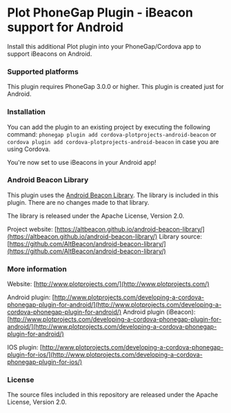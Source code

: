 Plot PhoneGap Plugin - iBeacon support for Android
====================
Install this additional Plot plugin into your PhoneGap/Cordova app to support iBeacons on Android.

### Supported platforms ###

This plugin requires PhoneGap 3.0.0 or higher.
This plugin is created just for Android.

### Installation ###

You can add the plugin to an existing project by executing the following command:
```phonegap plugin add cordova-plotprojects-android-beacon```
or 
```cordova plugin add cordova-plotprojects-android-beacon```
in case you are using Cordova.

You're now set to use iBeacons in your Android app!

### Android Beacon Library ###

This plugin uses the [Android Beacon Library](https://github.com/AltBeacon/android-beacon-library/tree/2.5.1). The library is included in this plugin. There are no changes made to that library.

The library is released under the Apache License, Version 2.0.

Project website: [https://altbeacon.github.io/android-beacon-library/](https://altbeacon.github.io/android-beacon-library/)
Library source: [https://github.com/AltBeacon/android-beacon-library/](https://github.com/AltBeacon/android-beacon-library/)

### More information ###
Website: [http://www.plotprojects.com/](http://www.plotprojects.com/)

Android plugin: [http://www.plotprojects.com/developing-a-cordova-phonegap-plugin-for-android/](http://www.plotprojects.com/developing-a-cordova-phonegap-plugin-for-android/)
Android plugin (iBeacon): [http://www.plotprojects.com/developing-a-cordova-phonegap-plugin-for-android/](http://www.plotprojects.com/developing-a-cordova-phonegap-plugin-for-android/)

IOS plugin: [http://www.plotprojects.com/developing-a-cordova-phonegap-plugin-for-ios/](http://www.plotprojects.com/developing-a-cordova-phonegap-plugin-for-ios/)

### License ###
The source files included in this repository are released under the Apache License, Version 2.0.

